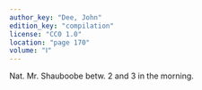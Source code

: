 ```yaml
---
author_key: "Dee, John"
edition_key: "compilation"
license: "CC0 1.0"
location: "page 170"
volume: "Ⅰ"
---
```

Nat. Mr. Shauboobe betw. 2 and 3 in the morning.
